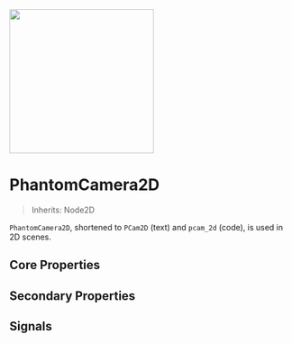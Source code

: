 <img src="/assets/icons/phantom-camera-2D.svg" height="256" width="256"/>

# PhantomCamera2D
> Inherits: Node2D

`PhantomCamera2D`, shortened to `PCam2D` (text) and `pcam_2d` (code), is used in 2D scenes.

## Core Properties
<div class="property-core-group">
<PropertyCore propertyName="Priority" propertyPageLink="../priority" propertyIcon="feature-priority.svg">
<template v-slot:propertyDescription>

Determines which `PCam2D` should be controlling the `Camera2D`.

</template>
</PropertyCore>

<PropertyCore propertyName="Follow Mode" propertyPageLink="../follow-modes/overview" propertyIcon="feature-follow.svg">
<template v-slot:propertyDescription>

Enables the `PCam2D` to follow specific target(s) using various logics.

</template>
</PropertyCore>

<PropertyCore propertyName="Tween" propertyPageLink="../tween" propertyIcon="feature-tween.svg">
<template v-slot:propertyDescription>

Determines how the `Camera2D` should tween to this `PCam2D` upon becoming active.

</template>
</PropertyCore>
</div>

## Secondary Properties
<!-- @include: ./parts/phantom-camera-properties.md -->


<Property propertyName="Zoom" propertyType="Vector2" propertyDefault="Vector2(1,1)">
<template v-slot:propertyDescription>

Applies a zoom level to the `PCam2D`, which effectively overrides the `Zoom` property of the `Camera2D` node.

</template>
<template v-slot:setMethod>

`void` set_zoom(`Vector2` value)

</template>
<template v-slot:setExample>

::: details Example
```gdscript
pcam.set_zoom(Vector2(1.5, 1.5))
```
:::

</template>
<template v-slot:getMethod>

`Vector2` get_zoom()

</template>
<template v-slot:getExample>

::: details Example
```gdscript
pcam.get_zoom()
```
:::

</template>
</Property>


<Property propertyName="Frame Preview" propertyType="bool" propertyDefault="true">
<template v-slot:propertyDescription>

Enables a preview of what the `PCam2D` will see in the scene. It works identically to how a `Camera2D` shows which area will be visible during runtime. Likewise, this too will be affected by the `Zoom` property and the `Viewport Width` and `Viewport Height` defined in the `Project Settings`.

</template>
</Property>


<Property propertyName="Pixel Perfect" propertyType="bool" propertyDefault="false">
<template v-slot:propertyDescription>

To support pixel perfect camera movement, this can be toggled to snap Camera2D to always snap to whole pixels.

This should be particularly useful in pixel art projects, where assets should always be aligned to the monitor's pixels to avoid unintended stretching.

</template>
<template v-slot:setMethod>

`void` set_pixel_perfect(`bool` value)

</template>
<template v-slot:setExample>

::: details Example
```gdscript
pcam.set_pixel_perfect(true)
```
:::

</template>
<template v-slot:getMethod>

`bool` get_pixel_perfect()

</template>
<template v-slot:getExample>

::: details Example
```gdscript
pcam.get_pixel_perfect()
```
:::

</template>
</Property>


<Property propertyName="Draw Limit" propertyType="bool" propertyDefault="false">
<template v-slot:propertyDescription>

Shows the `Camera2D`'s built-in limit border. The `Camera2D` can move around anywhere within it.

</template>
</Property>


<Property propertyName="Limit - Left" propertyType="int" propertyDefault="-10000000">
<template v-slot:propertyDescription>

Defines the left side of the `Camera2D` limit. The camera will not be able to move past this point.

</template>
</Property>


<Property propertyName="Limit - Top" propertyType="int" propertyDefault="-10000000">
<template v-slot:propertyDescription>

Defines the top side of the `Camera2D` limit. The camera will not be able to move past this point.

</template>
</Property>


<Property propertyName="Limit - Right" propertyType="int" propertyDefault="10000000">
<template v-slot:propertyDescription>

Defines the right side of the `Camera2D` limit. The camera will not be able to move past this point.

</template>
</Property>


<Property propertyName="Limit - Bottom" propertyType="int" propertyDefault="10000000">
<template v-slot:propertyDescription>

Defines the bottom side of the `Camera2D` limit. The camera will not be able to move past this point.

</template>
</Property>




<Property propertyName="TileMap Limit Target" propertyType="TileMap" propertyDefault="null">
<template v-slot:propertyDescription>

Allows for setting a `TileMap` as the limit sizer instead of the `Left`, `Top`, `Right` and `Left` properties.

The `Limit` will update after the `TileSet` of the `TileMap` has changed. <br>
Note: Will need to leave the `TileMap` editor panel before the changes go into effect.

</template>

<template v-slot:setMethod>

`void` set_limit_tile_map_node(`TileMap` value)

</template>
<template v-slot:setExample>

::: details Example
```gdscript
pcam.set_limit_tile_map_node(tile_map_node)
```
:::

</template>
<template v-slot:getMethod>

`TileMap` get_limit_tile_map_node()

</template>
<template v-slot:getExample>

::: details Example
```gdscript
pcam.get_limit_tile_map_node()
```
:::

</template>
</Property>




<Property propertyName="Shape2D Limit Target" propertyType="CollisionShape2D" propertyDefault="null">
<template v-slot:propertyDescription>

Allows for setting a `Shape2D` within a `CollisionShape2D` as the limit sizer instead of the `Left`, `Top`, `Right` and `Left` properties.

The Limit will update in realtime as the `Shape2D` changes its size.

</template>

<template v-slot:setMethod>

`void` set_limit_collision_shape_2d_node(`CollisionShape2D` value)

</template>
<template v-slot:setExample>

::: details Example
```gdscript
pcam.set_limit_collision_shape_2d_node(collision_shape_2d_node)
```
:::

</template>
<template v-slot:getMethod>

`CollisionShape2D` get_limit_collision_shape_2d_node()

</template>
<template v-slot:getExample>

::: details Example
```gdscript
pcam.get_limit_collision_shape_2d_node()
```
:::

</template>
</Property>




<Property propertyName="Limit Margin" propertyType="Vector4i" propertyDefault="Vector4i(0,0,0,0)">
<template v-slot:propertyDescription>

Applies an offset to the `TileMap Limit` or `Shape2D Limit`.

The values goes from `Left`, `Top`, `Right` and `Bottom`.

</template>

<template v-slot:setMethod>

`void` set_limit_margin(`Vector4i` value)

</template>
<template v-slot:setExample>

::: details Example
```gdscript
pcam.set_limit_margin(Vector4i(200, 200, 200, 200))
```
:::

</template>
<template v-slot:getMethod>

`TileMap` get_limit_margin()

</template>
<template v-slot:getExample>

::: details Example
```gdscript
pcam.get_limit_margin()
```
:::

</template>
</Property>


## Signals
<!-- @include: ./parts/phantom-camera-signals.md -->